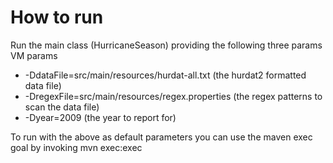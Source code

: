 How to run
==========
Run the main class (HurricaneSeason) providing the following three params VM params

* -DdataFile=src/main/resources/hurdat-all.txt (the hurdat2 formatted data file)
* -DregexFile=src/main/resources/regex.properties (the regex patterns to scan the data file)
* -Dyear=2009 (the year to report for)

To run with the above as default parameters you can use the maven exec goal by invoking
mvn exec:exec
